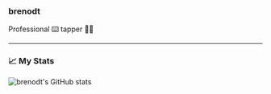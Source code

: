 ### brenodt

Professional ⌨️ tapper 👨‍💻

---
### 📈 My Stats
![brenodt's GitHub stats](https://github-readme-stats.vercel.app/api?username=brenodt&show_icons=true&count_private=true&theme=prussian)
